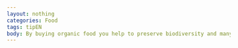 ```yaml
---
layout: nothing
categories: Food
tags: tipEN
body: By buying organic food you help to preserve biodiversity and many valuable species of plants and animals.
---
```

